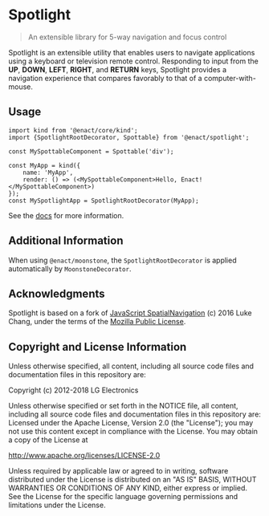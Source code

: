 # Spotlight

> An extensible library for 5-way navigation and focus control

Spotlight is an extensible utility that enables users to navigate
applications using a keyboard or television remote control.  Responding to input
from the **UP**, **DOWN**, **LEFT**, **RIGHT**, and **RETURN** keys, Spotlight
provides a navigation experience that compares favorably to that of a
computer-with-mouse.

## Usage

```
import kind from '@enact/core/kind';
import {SpotlightRootDecorator, Spottable} from '@enact/spotlight';

const MySpottableComponent = Spottable('div');

const MyApp = kind({
    name: 'MyApp',
    render: () => (<MySpottableComponent>Hello, Enact!</MySpottableComponent>)
});
const MySpotlightApp = SpotlightRootDecorator(MyApp);
```

See the [docs](docs/) for more information.

## Additional Information

When using `@enact/moonstone`, the `SpotlightRootDecorator` is applied automatically by
`MoonstoneDecorator`.

## Acknowledgments

Spotlight is based on a fork of [JavaScript SpatialNavigation](https://github.com/luke-chang/js-spatial-navigation)
(c) 2016 Luke Chang, under the terms of the [Mozilla Public License](https://www.mozilla.org/en-US/MPL/2.0/).

## Copyright and License Information

Unless otherwise specified, all content, including all source code files and
documentation files in this repository are:

Copyright (c) 2012-2018 LG Electronics

Unless otherwise specified or set forth in the NOTICE file, all content,
including all source code files and documentation files in this repository are:
Licensed under the Apache License, Version 2.0 (the "License");
you may not use this content except in compliance with the License.
You may obtain a copy of the License at

http://www.apache.org/licenses/LICENSE-2.0

Unless required by applicable law or agreed to in writing, software
distributed under the License is distributed on an "AS IS" BASIS,
WITHOUT WARRANTIES OR CONDITIONS OF ANY KIND, either express or implied.
See the License for the specific language governing permissions and
limitations under the License.
